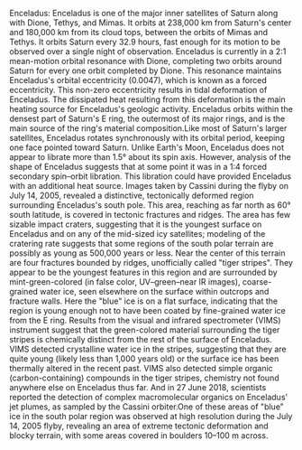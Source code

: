 Enceladus: Enceladus is one of the major inner satellites of Saturn along with Dione, Tethys, and Mimas. It orbits at 238,000 km from Saturn's center and 180,000 km from its cloud tops, between the orbits of Mimas and Tethys. It orbits Saturn every 32.9 hours, fast enough for its motion to be observed over a single night of observation. Enceladus is currently in a 2:1 mean-motion orbital resonance with Dione, completing two orbits around Saturn for every one orbit completed by Dione. This resonance maintains Enceladus's orbital eccentricity (0.0047), which is known as a forced eccentricity. This non-zero eccentricity results in tidal deformation of Enceladus. The dissipated heat resulting from this deformation is the main heating source for Enceladus's geologic activity. Enceladus orbits within the densest part of Saturn's E ring, the outermost of its major rings, and is the main source of the ring's material composition.Like most of Saturn's larger satellites, Enceladus rotates synchronously with its orbital period, keeping one face pointed toward Saturn. Unlike Earth's Moon, Enceladus does not appear to librate more than 1.5° about its spin axis. However, analysis of the shape of Enceladus suggests that at some point it was in a 1:4 forced secondary spin–orbit libration. This libration could have provided Enceladus with an additional heat source. Images taken by Cassini during the flyby on July 14, 2005, revealed a distinctive, tectonically deformed region surrounding Enceladus's south pole. This area, reaching as far north as 60° south latitude, is covered in tectonic fractures and ridges. The area has few sizable impact craters, suggesting that it is the youngest surface on Enceladus and on any of the mid-sized icy satellites; modeling of the cratering rate suggests that some regions of the south polar terrain are possibly as young as 500,000 years or less. Near the center of this terrain are four fractures bounded by ridges, unofficially called "tiger stripes". They appear to be the youngest features in this region and are surrounded by mint-green-colored (in false color, UV–green–near IR images), coarse-grained water ice, seen elsewhere on the surface within outcrops and fracture walls. Here the "blue" ice is on a flat surface, indicating that the region is young enough not to have been coated by fine-grained water ice from the E ring. Results from the visual and infrared spectrometer (VIMS) instrument suggest that the green-colored material surrounding the tiger stripes is chemically distinct from the rest of the surface of Enceladus. VIMS detected crystalline water ice in the stripes, suggesting that they are quite young (likely less than 1,000 years old) or the surface ice has been thermally altered in the recent past. VIMS also detected simple organic (carbon-containing) compounds in the tiger stripes, chemistry not found anywhere else on Enceladus thus far. And in 27 June 2018, scientists reported the detection of complex macromolecular organics on Enceladus' jet plumes, as sampled by the Cassini orbiter.One of these areas of "blue" ice in the south polar region was observed at high resolution during the July 14, 2005 flyby, revealing an area of extreme tectonic deformation and blocky terrain, with some areas covered in boulders 10–100 m across.
